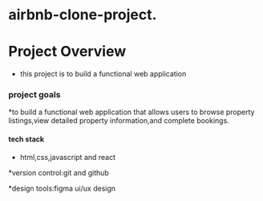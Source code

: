  # airbnb-clone-project.

 # Project Overview
 * this project is to build a functional web application

  ### project goals

   *to build a functional web application that allows users to browse property listings,view detailed property 
   information,and complete bookings.

   
 #### tech stack
 
 * html,css,javascript and react
   
*version control:git and github

*design tools:figma ui/ux design
